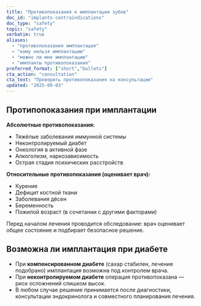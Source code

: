 ```yaml
---
title: "Противопоказания к имплантации зубов"
doc_id: "implants-contraindications"
doc_type: "safety"
topic: "safety"
verbatim: true
aliases:
  - "противопоказания имплантация"
  - "кому нельзя имплантацию"
  - "можно ли мне имплантацию"
  - "импланты противопоказания"
preferred_format: ["short","bullets"]
cta_action: "consultation"
cta_text: "Проверить противопоказания на консультации"
updated: "2025-09-03"
---
```


## Протипопоказания при имплантации

**Абсолютные противопоказания:**  
- Тяжёлые заболевания иммунной системы  
- Неконтролируемый диабет  
- Онкология в активной фазе  
- Алкоголизм, наркозависимость  
- Острая стадия психических расстройств  

**Относительные противопоказания (оценивает врач):**  
- Курение  
- Дефицит костной ткани  
- Заболевания дёсен  
- Беременность  
- Пожилой возраст (в сочетании с другими факторами)  

Перед началом лечения проводится обследование: врач оценивает общее состояние и подбирает безопасное решение.

## Возможна ли имплантация при диабете
<!-- aliases: [импланты при диабете, можно ли импланты диабет, диабет имплантация зубов, диабетики и импланты, имплантация сахарный диабет, можно ли импланты при сахарном диабете, имплантация при диабете 2 типа] -->
- При **компенсированном диабете** (сахар стабилен, лечение подобрано) имплантация возможна под контролем врача.  
- При **неконтролируемом диабете** операция противопоказана — риск осложнений слишком высок.  
- В любом случае решение принимается после диагностики, консультации эндокринолога и совместного планирования лечения.